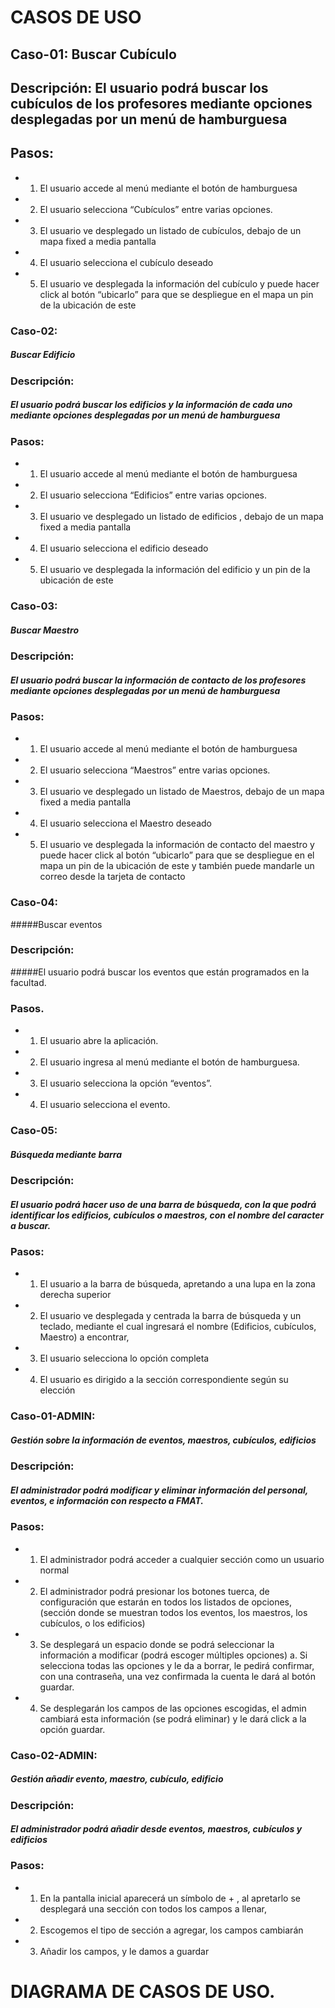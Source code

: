 # CASOS DE USO


## Caso-01: Buscar Cubículo
## Descripción: El usuario podrá buscar los cubículos de los profesores mediante opciones desplegadas por un menú de hamburguesa

## Pasos: 
   * 1.  El usuario accede al menú mediante el botón de hamburguesa
   * 2.  El usuario selecciona “Cubículos” entre varias opciones.
   * 3.  El usuario ve desplegado un listado de cubículos, debajo de un mapa fixed a media pantalla
   * 4.  El usuario selecciona el cubículo deseado
   * 5.  El usuario ve desplegada la información del cubículo y puede hacer click al botón “ubicarlo” para    que se despliegue en el mapa un pin de la ubicación de este


### Caso-02:
   ##### Buscar Edificio
### Descripción:
   ##### El usuario podrá buscar los edificios y la información de cada uno mediante opciones desplegadas por un menú de hamburguesa

### Pasos: 
   * 1.  El usuario accede al menú mediante el botón de hamburguesa
   * 2.  El usuario selecciona “Edificios” entre varias opciones.
   * 3.  El usuario ve desplegado un listado de edificios , debajo de un mapa fixed a media pantalla
   * 4.  El usuario selecciona el edificio deseado
   * 5.  El usuario ve desplegada la información del edificio y un pin de la ubicación de este


### Caso-03:
   ##### Buscar Maestro 
### Descripción:
   ##### El usuario podrá buscar la información de contacto de los profesores mediante opciones desplegadas por un menú de hamburguesa

### Pasos: 
   * 1.  El usuario accede al menú mediante el botón de hamburguesa
   * 2.  El usuario selecciona “Maestros” entre varias opciones.
   * 3.  El usuario ve desplegado un listado de Maestros, debajo de un mapa fixed a media pantalla
   * 4.  El usuario selecciona el Maestro deseado
   * 5.  El usuario ve desplegada la información de contacto del maestro y puede hacer click al botón “ubicarlo” para que se despliegue en el mapa un pin de la ubicación de este         y también puede mandarle un correo desde la tarjeta de contacto


### Caso-04:
   #####Buscar eventos
### Descripción:
   #####El usuario podrá buscar los eventos que están programados en la   facultad.
### Pasos.
   * 1.  El usuario abre la aplicación.
   * 2.  El usuario ingresa al menú mediante el botón de hamburguesa.
   * 3.  El usuario selecciona la opción “eventos”.
   * 4.  El usuario selecciona el evento.


### Caso-05:
   ##### Búsqueda mediante barra
### Descripción:
   ##### El usuario podrá hacer uso de una barra de búsqueda, con la que podrá identificar los edificios, cubículos o maestros, con el nombre del caracter a buscar.

### Pasos:
   * 1.  El usuario a la barra de búsqueda, apretando a una lupa en la zona derecha superior
   * 2.  El usuario ve desplegada y centrada la barra de búsqueda y un teclado, mediante el cual ingresará el nombre (Edificios, cubículos, Maestro) a encontrar,
   * 3.  El usuario selecciona lo opción completa
   * 4.  El usuario es dirigido a la sección correspondiente según su elección

### Caso-01-ADMIN:
   ##### Gestión sobre la información de eventos, maestros, cubículos, edificios
### Descripción:
   ##### El administrador podrá modificar y eliminar información del personal, eventos, e información con respecto a FMAT.

### Pasos:
   * 1.  El administrador podrá acceder a cualquier sección como un usuario normal
   * 2.  El administrador podrá presionar los botones tuerca, de configuración que estarán en todos los listados de opciones, (sección donde se muestran todos los eventos, los maestros, los cubículos, o los edificios)
   * 3.  Se desplegará un espacio donde se podrá seleccionar la información a modificar (podrá escoger múltiples opciones)
        a.  Si selecciona todas las opciones y le da a borrar, le pedirá confirmar, con una contraseña, una vez confirmada la cuenta le dará al botón guardar.
   * 4.  Se desplegarán los campos de las opciones escogidas, el admin cambiará esta información (se podrá eliminar) y le dará click a la opción guardar.


### Caso-02-ADMIN:
   ##### Gestión añadir evento, maestro, cubículo, edificio
### Descripción:
   ##### El administrador podrá añadir desde eventos, maestros, cubículos y edificios

### Pasos:
   * 1.  En la pantalla inicial aparecerá un símbolo de + , al apretarlo se desplegará una sección con todos los campos a llenar,
   * 2.  Escogemos el tipo de sección a agregar, los campos cambiarán
   * 3.  Añadir los campos, y le damos a guardar



# DIAGRAMA DE CASOS DE USO.


